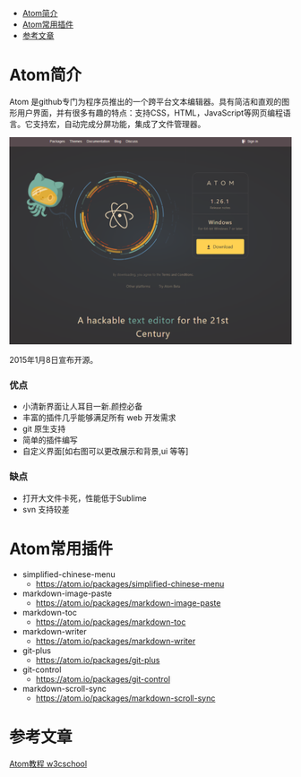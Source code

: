 <!-- TOC depthFrom:1 depthTo:1 withLinks:1 updateOnSave:1 orderedList:0 -->

- [Atom简介](#atom简介)
- [Atom常用插件](#atom常用插件)
- [参考文章](#参考文章)

<!-- /TOC -->

# Atom简介

Atom 是github专门为程序员推出的一个跨平台文本编辑器。具有简洁和直观的图形用户界面，并有很多有趣的特点：支持CSS，HTML，JavaScript等网页编程语言。它支持宏，自动完成分屏功能，集成了文件管理器。

![atomwebsite](https://github.com/yifengyou/learn-markdown/blob/master/image/atomwebsite.png)

2015年1月8日宣布开源。

### 优点
* 小清新界面让人耳目一新.颜控必备
* 丰富的插件几乎能够满足所有 web 开发需求
* git 原生支持
* 简单的插件编写
* 自定义界面[如右图可以更改展示和背景,ui 等等]

### 缺点
* 打开大文件卡死，性能低于Sublime
* svn 支持较差


# Atom常用插件

* simplified-chinese-menu
  - https://atom.io/packages/simplified-chinese-menu
* markdown-image-paste
  - <https://atom.io/packages/markdown-image-paste>
* markdown-toc
  - <https://atom.io/packages/markdown-toc>
* markdown-writer
  - <https://atom.io/packages/markdown-writer>
* git-plus
  - <https://atom.io/packages/git-plus>
* git-control
  - <https://atom.io/packages/git-control>
* markdown-scroll-sync
  - <https://atom.io/packages/markdown-scroll-sync>

# 参考文章
  [Atom教程 w3cschool](https://www.w3cschool.cn/atom)
